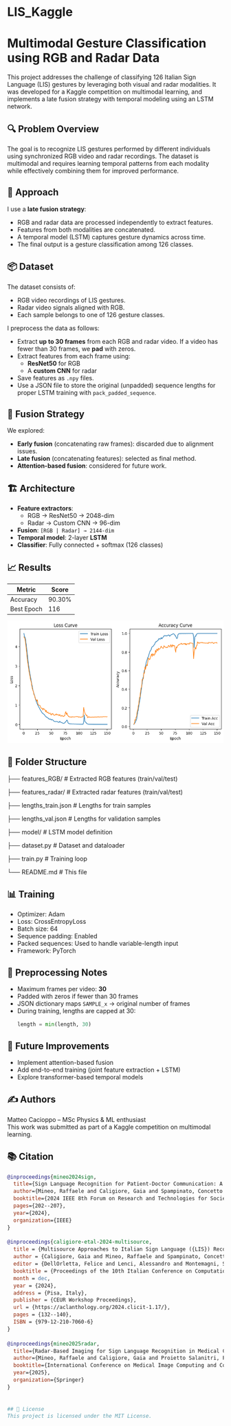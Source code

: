 # LIS_Kaggle
# Multimodal Gesture Classification using RGB and Radar Data

This project addresses the challenge of classifying 126 Italian Sign Language (LIS) gestures by leveraging both visual and radar modalities. It was developed for a Kaggle competition on multimodal learning, and implements a late fusion strategy with temporal modeling using an LSTM network.

## 🔍 Problem Overview

The goal is to recognize LIS gestures performed by different individuals using synchronized RGB video and radar recordings. The dataset is multimodal and requires learning temporal patterns from each modality while effectively combining them for improved performance.

## 🧠 Approach

I use a **late fusion strategy**:
- RGB and radar data are processed independently to extract features.
- Features from both modalities are concatenated.
- A temporal model (LSTM) captures gesture dynamics across time.
- The final output is a gesture classification among 126 classes.

## 📦 Dataset

The dataset consists of:
- RGB video recordings of LIS gestures.
- Radar video signals aligned with RGB.
- Each sample belongs to one of 126 gesture classes.

I preprocess the data as follows:
- Extract **up to 30 frames** from each RGB and radar video. If a video has fewer than 30 frames, we **pad** with zeros.
- Extract features from each frame using:
  - **ResNet50** for RGB
  - A **custom CNN** for radar
- Save features as `.npy` files.
- Use a JSON file to store the original (unpadded) sequence lengths for proper LSTM training with `pack_padded_sequence`.

## 🧪 Fusion Strategy

We explored:
- **Early fusion** (concatenating raw frames): discarded due to alignment issues.
- **Late fusion** (concatenating features): selected as final method.
- **Attention-based fusion**: considered for future work.

## 🏗️ Architecture

- **Feature extractors**:  
  - RGB → ResNet50 → 2048-dim  
  - Radar → Custom CNN → 96-dim  
- **Fusion**: `[RGB | Radar] → 2144-dim`
- **Temporal model**: 2-layer **LSTM**
- **Classifier**: Fully connected + softmax (126 classes)

## 📈 Results

| Metric     | Score |
|------------|-------|
| Accuracy   | 90.30% |
| Best Epoch | 116    |

![Training and validation loss](loss.png)

## 📁 Folder Structure

├── features_RGB/ # Extracted RGB features (train/val/test)

├── features_radar/ # Extracted radar features (train/val/test)

├── lengths_train.json # Lengths for train samples

├── lengths_val.json # Lengths for validation samples

├── model/ # LSTM model definition

├── dataset.py # Dataset and dataloader

├── train.py # Training loop

└── README.md # This file

## 📊 Training

- Optimizer: Adam  
- Loss: CrossEntropyLoss  
- Batch size: 64  
- Sequence padding: Enabled  
- Packed sequences: Used to handle variable-length input  
- Framework: PyTorch

## 🧹 Preprocessing Notes

- Maximum frames per video: **30**
- Padded with zeros if fewer than 30 frames
- JSON dictionary maps `SAMPLE_x` → original number of frames
- During training, lengths are capped at 30:  
  ```python
  length = min(length, 30)


## 📌 Future Improvements
- Implement attention-based fusion  
- Add end-to-end training (joint feature extraction + LSTM)  
- Explore transformer-based temporal models  

## ✍️ Authors
Matteo Cacioppo – MSc Physics & ML enthusiast  
This work was submitted as part of a Kaggle competition on multimodal learning.

## 📚 Citation

```bibtex
@inproceedings{mineo2024sign,
  title={Sign Language Recognition for Patient-Doctor Communication: A Multimedia/Multimodal Dataset},
  author={Mineo, Raffaele and Caligiore, Gaia and Spampinato, Concetto and Fontana, Sabina and Palazzo, Simone and Ragonese, Egidio},
  booktitle={2024 IEEE 8th Forum on Research and Technologies for Society and Industry Innovation (RTSI)},
  pages={202--207},
  year={2024},
  organization={IEEE}
}

@inproceedings{caligiore-etal-2024-multisource,
  title = {Multisource Approaches to Italian Sign Language ({LIS}) Recognition: Insights from the MultiMedaLIS Dataset},
  author = {Caligiore, Gaia and Mineo, Raffaele and Spampinato, Concetto and Ragonese, Egidio and Palazzo, Simone and Fontana, Sabina},
  editor = {DellOrletta, Felice and Lenci, Alessandro and Montemagni, Simonetta and Sprugnoli, Rachele},
  booktitle = {Proceedings of the 10th Italian Conference on Computational Linguistics (CLiC-it 2024)},
  month = dec,
  year = {2024},
  address = {Pisa, Italy},
  publisher = {CEUR Workshop Proceedings},
  url = {https://aclanthology.org/2024.clicit-1.17/},
  pages = {132--140},
  ISBN = {979-12-210-7060-6}
}

@inproceedings{mineo2025radar,  
  title={Radar-Based Imaging for Sign Language Recognition in Medical Communication},  
  author={Mineo, Raffaele and Caligiore, Gaia and Proietto Salanitri, Federica and Kavasidis, Isaak and Polikovsky, Senya and Fontana, Sabina and Ragonese, Egidio and Spampinato, Concetto and Palazzo, Simone},  
  booktitle={International Conference on Medical Image Computing and Computer-Assisted Intervention},  
  year={2025},  
  organization={Springer}  
}


## 🏁 License
This project is licensed under the MIT License.



